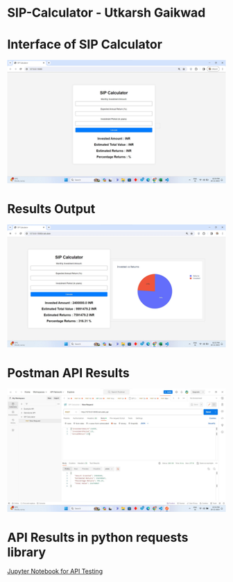 # SIP-Calculator - Utkarsh Gaikwad

# Interface of SIP Calculator
![Home Page](./UI_Images/Home%20Page.jpg)

# Results Output
![Results](./UI_Images/Results.jpg)

# Postman API Results
![Postman API](./UI_Images/Postman%20API.jpg)

# API Results in python requests library
[Jupyter Notebook for API Testing](./api_example/api_example.ipynb)